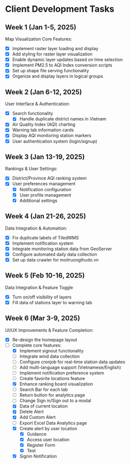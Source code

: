 # Client Development Tasks

## Week 1 (Jan 1-5, 2025)

Map Visualization Core Features:

- [x] Implement raster layer loading and display
- [x] Add styling for raster layer visualization
- [x] Enable dynamic layer updates based on time selection
- [x] Implement PM2.5 to AQI Index conversion scripts
- [x] Set up shape file serving functionality
- [x] Organize and display layers in logical groups

## Week 2 (Jan 6-12, 2025)

User Interface & Authentication:

- [x] Search functionality
  - [x] Handle duplicate district names in Vietnam
- [x] Air Quality Index (AQI) charting
- [x] Warning tab information cards
- [x] Display AQI monitoring station markers
- [x] User authentication system (login/signup)

## Week 3 (Jan 13-19, 2025)

Rankings & User Settings:

- [x] District/Province AQI ranking system
- [x] User preferences management
  - [x] Notification configuration
  - [x] User profile management
  - [x] Additional settings

## Week 4 (Jan 21-26, 2025)

Data Integration & Automation:

- [x] Fix duplicate labels of TiledWMS
- [x] Implement notification system
- [x] Integrate monitoring station data from GeoServer
- [x] Configure automated daily data collection
- [x] Set up data crawler for moitruongthudo.vn

## Week 5 (Feb 10-16, 2025)

Data Integration & Feature Toggle

- [x] Turn on/off visibility of layers
- [x] Fill data of stations layer to warning tab

## Week 6 (Mar 3-9, 2025)

UI/UX Improvements & Feature Completion:

- [x] Re-design the homepage layout
- [ ] Complete core features:
  - [x] Implement signout functionality
  - [ ] Integrate wind data collection
  - [ ] Configure cronjob for real-time station data updates
  - [ ] Add multi-language support (Vietnamese/English)
  - [ ] Implement notification preference system
  - [ ] Create favorite locations feature
  - [x] Enhance ranking board visualization
  - [ ] Search Bar for each tab
  - [ ] Return button for analytics page
  - [ ] Change Sign in/Sign out to a modal
  - [x] Data of current location
  - [x] Delete Alert
  - [x] Add Custom Alert
  - [ ] Export Excel Data Analytics page
  - [x] Create alert by user location
    - [x] Guidance 
    - [x] Access user location
    - [x] Register Form
    - [x] Test
  - [x] Signin Notification
